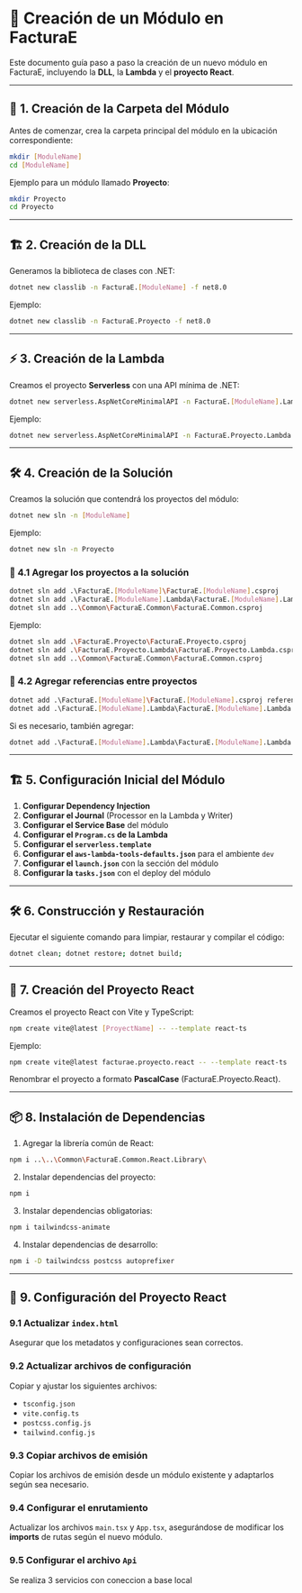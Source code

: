 # 🚀 Creación de un Módulo en FacturaE

Este documento guía paso a paso la creación de un nuevo módulo en FacturaE, incluyendo la **DLL**, la **Lambda** y el **proyecto React**.

---

## 📂 1. Creación de la Carpeta del Módulo

Antes de comenzar, crea la carpeta principal del módulo en la ubicación correspondiente:

```sh
mkdir [ModuleName]
cd [ModuleName]
```

Ejemplo para un módulo llamado **Proyecto**:

```sh
mkdir Proyecto
cd Proyecto
```

---

## 🏗️ 2. Creación de la DLL

Generamos la biblioteca de clases con .NET:

```sh
dotnet new classlib -n FacturaE.[ModuleName] -f net8.0
```

Ejemplo:

```sh
dotnet new classlib -n FacturaE.Proyecto -f net8.0
```

---

## ⚡ 3. Creación de la Lambda

Creamos el proyecto **Serverless** con una API mínima de .NET:

```sh
dotnet new serverless.AspNetCoreMinimalAPI -n FacturaE.[ModuleName].Lambda
```

Ejemplo:

```sh
dotnet new serverless.AspNetCoreMinimalAPI -n FacturaE.Proyecto.Lambda
```

---

## 🛠️ 4. Creación de la Solución

Creamos la solución que contendrá los proyectos del módulo:

```sh
dotnet new sln -n [ModuleName]
```

Ejemplo:

```sh
dotnet new sln -n Proyecto
```

### 📌 4.1 Agregar los proyectos a la solución

```sh
dotnet sln add .\FacturaE.[ModuleName]\FacturaE.[ModuleName].csproj
dotnet sln add .\FacturaE.[ModuleName].Lambda\FacturaE.[ModuleName].Lambda.csproj
dotnet sln add ..\Common\FacturaE.Common\FacturaE.Common.csproj
```

Ejemplo:

```sh
dotnet sln add .\FacturaE.Proyecto\FacturaE.Proyecto.csproj
dotnet sln add .\FacturaE.Proyecto.Lambda\FacturaE.Proyecto.Lambda.csproj
dotnet sln add ..\Common\FacturaE.Common\FacturaE.Common.csproj
```

### 📌 4.2 Agregar referencias entre proyectos

```sh
dotnet add .\FacturaE.[ModuleName]\FacturaE.[ModuleName].csproj reference ..\Common\FacturaE.Common\FacturaE.Common.csproj
dotnet add .\FacturaE.[ModuleName].Lambda\FacturaE.[ModuleName].Lambda.csproj reference .\FacturaE.[ModuleName]\FacturaE.[ModuleName].csproj
```

Si es necesario, también agregar:

```sh
dotnet add .\FacturaE.[ModuleName].Lambda\FacturaE.[ModuleName].Lambda.csproj reference ..\Common\FacturaE.Common\FacturaE.Common.csproj
```

---

## 🏗️ 5. Configuración Inicial del Módulo

1. **Configurar Dependency Injection**
2. **Configurar el Journal** (Processor en la Lambda y Writer)
3. **Configurar el Service Base** del módulo
4. **Configurar el `Program.cs` de la Lambda**
5. **Configurar el `serverless.template`**
6. **Configurar el `aws-lambda-tools-defaults.json`** para el ambiente `dev`
7. **Configurar el `launch.json`** con la sección del módulo
8. **Configurar la `tasks.json`** con el deploy del módulo

---

## 🛠️ 6. Construcción y Restauración

Ejecutar el siguiente comando para limpiar, restaurar y compilar el código:

```sh
dotnet clean; dotnet restore; dotnet build;
```

---

## 🎨 7. Creación del Proyecto React

Creamos el proyecto React con Vite y TypeScript:

```sh
npm create vite@latest [ProyectName] -- --template react-ts
```

Ejemplo:

```sh
npm create vite@latest facturae.proyecto.react -- --template react-ts
```

Renombrar el proyecto a formato **PascalCase** (FacturaE.Proyecto.React).

---

## 📦 8. Instalación de Dependencias

1. Agregar la librería común de React:

```sh
npm i ..\..\Common\FacturaE.Common.React.Library\
```

2. Instalar dependencias del proyecto:

```sh
npm i
```

3. Instalar dependencias obligatorias:

```sh
npm i tailwindcss-animate
```

4. Instalar dependencias de desarrollo:

```sh
npm i -D tailwindcss postcss autoprefixer
```

---

## 🔧 9. Configuración del Proyecto React

### 9.1 Actualizar `index.html`

Asegurar que los metadatos y configuraciones sean correctos.

### 9.2 Actualizar archivos de configuración

Copiar y ajustar los siguientes archivos:

- `tsconfig.json`
- `vite.config.ts`
- `postcss.config.js`
- `tailwind.config.js`

### 9.3 Copiar archivos de emisión

Copiar los archivos de emisión desde un módulo existente y adaptarlos según sea necesario.

### 9.4 Configurar el enrutamiento

Actualizar los archivos `main.tsx` y `App.tsx`, asegurándose de modificar los **imports** de rutas según el nuevo módulo.

### 9.5 Configurar el archivo `Api`

Se realiza 3 servicios con coneccion a base local 
